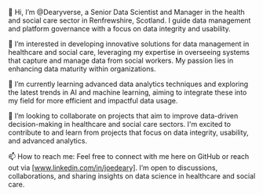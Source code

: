 👋 Hi, I’m @Dearyverse, a Senior Data Scientist and Manager in the health and social care sector in Renfrewshire, Scotland. I guide data management and platform governance with a focus on data integrity and usability.

👀 I’m interested in developing innovative solutions for data management in healthcare and social care, leveraging my expertise in overseeing systems that capture and manage data from social workers. My passion lies in enhancing data maturity within organizations.

🌱 I’m currently learning advanced data analytics techniques and exploring the latest trends in AI and machine learning, aiming to integrate these into my field for more efficient and impactful data usage.

💞️ I’m looking to collaborate on projects that aim to improve data-driven decision-making in healthcare and social care sectors. I'm excited to contribute to and learn from projects that focus on data integrity, usability, and advanced analytics.

📫 How to reach me: Feel free to connect with me here on GitHub or reach out via [www.linkedin.com/in/joedeary]. I’m open to discussions, collaborations, and sharing insights on data science in healthcare and social care.

